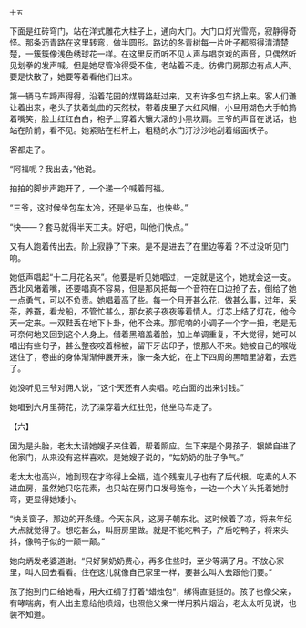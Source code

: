     十五 

   下面是红砖穹门，站在洋式雕花大柱子上，通向大门。大门口灯光雪亮，寂静得奇怪。那条沥青路在这里转弯，做半圆形。路边的冬青树每一片叶子都照得清清楚楚，一簇簇像浅色绣球花一样。在这里反而听不见人声与唱京戏的声音，只偶然听见划拳的发声喊。但是她尽管冷得受不住，老站着不走。彷佛门房那边有点人声。要是快散了，她要等着看他们出来。

   第一辆马车蹄声得得，沿着花园的煤屑路赶过来，又有许多包车挤上来。客人们谦让着出来，老头子扶着虬曲的天然杖，带着皮里子大红风帽，小旦用湖色大手帕摀着嘴笑，脸上红红白白，袍子上穿着大镶大滚的小黑坎肩。三爷的声音在说话，他站在阶前，看不见。她紧贴在栏杆上，粗糙的水门汀沙沙地刮着缎面袄子。

   客都走了。

   “阿福呢？我出去，”他说。

   拍拍的脚步声跑开了，一个递一个喊着阿福。

   “三爷，这时候坐包车太冷，还是坐马车，也快些。”

   “快——？套马就得半天工夫。好吧，叫他们快点。”

   又有人跑着传出去。阶上寂静了下来。是不是进去了在里边等着？不过没听见门响。

   她低声唱起“十二月花名来”。他要是听见她唱过，一定就是这个，她就会这一支。西北风堵着嘴，还要唱真不容易，但是那风把每一个音符在口边抢了去，倒给了她一点勇气，可以不负责。她唱着高了些。每一个月开甚么花，做甚么事，过年，采茶，养蚕，看龙船，不管忙甚么，那女孩子夜夜等着情人。灯芯上结了灯花，他今天一定来。一双鞋丢在地下卜卦，他不会来。那呢喃的小调子一个字一扭，老是无可奈何地又回到这个人身上。借着黑暗盖着脸，加上单调重复，不大觉得，她可以唱出有些句子，甚么整夜咬着棉被，留下牙齿印子，恨那人不来。她被自己的喉咙迷住了，卷曲的身体渐渐伸展开来，像一条大蛇，在上下四周的黑暗里游着，去远了。

   她没听见三爷对佣人说，“这个天还有人卖唱。吃白面的出来讨钱。”

   她唱到六月里荷花，洗了澡穿着大红肚兜，他坐马车走了。

   【六】

   因为是头胎，老太太请她嫂子来住着，帮着照应。生下来是个男孩子，银娣自进了他家门，从来没有这样喜欢。是她嫂子说的，“姑奶奶的肚子争气。”

   老太太也高兴，她到现在才称得上全福，连个残废儿子也有了后代根。吃素的人不进血房，虽然她只吃花素，也只站在房门口发号施令，一边一个大丫头托着她肘弯，更显得她矮小。

   “快关窗子，那边的开条缝。今天东风，这房子朝东北。这时候着了凉，将来年纪大点就觉得了。想吃甚么，叫厨房里做。就是不能吃鸭子，产后吃鸭子，将来头抖，像鸭子似的一颠一颠。”

   她向炳发老婆道谢。“只好舅奶奶费心，再多住些时，至少等满了月。不放心家里，叫人回去看看。住在这儿就像自己家里一样，要甚么叫人去跟他们要。”

   孩子抱到门口给她看，用大红绸子打着“蜡烛包”，绑得直挺挺的。孩子也像父亲，有哮喘病，有人出主意给他喷烟，也照他父亲一样用鸦片烟治，老太太听见说，也装不知道。

